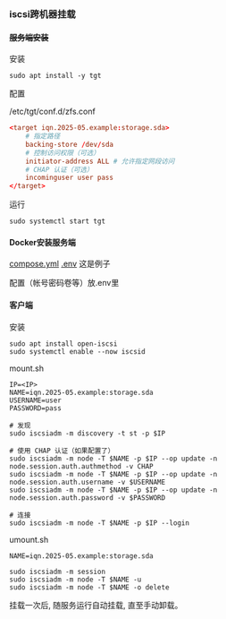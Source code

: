 ### iscsi跨机器挂载

#### ~~服务端安装~~

安装
```shell
sudo apt install -y tgt
```

配置

/etc/tgt/conf.d/zfs.conf
```conf
<target iqn.2025-05.example:storage.sda>
    # 指定路径
    backing-store /dev/sda
    # 控制访问权限（可选）
    initiator-address ALL # 允许指定网段访问
    # CHAP 认证（可选）
    incominguser user pass
</target>
```

运行
```shell
sudo systemctl start tgt
```

#### Docker安装服务端

[compose.yml](../Docker/tgtd/compose.yml)
[.env](../Docker/tgtd/env.example) 这是例子

配置（帐号密码卷等）放.env里

#### 客户端

安装
```shell
sudo apt install open-iscsi
sudo systemctl enable --now iscsid
```

mount.sh
```shell
IP=<IP>
NAME=iqn.2025-05.example:storage.sda
USERNAME=user
PASSWORD=pass

# 发现
sudo iscsiadm -m discovery -t st -p $IP

# 使用 CHAP 认证（如果配置了）
sudo iscsiadm -m node -T $NAME -p $IP --op update -n node.session.auth.authmethod -v CHAP
sudo iscsiadm -m node -T $NAME -p $IP --op update -n node.session.auth.username -v $USERNAME
sudo iscsiadm -m node -T $NAME -p $IP --op update -n node.session.auth.password -v $PASSWORD

# 连接
sudo iscsiadm -m node -T $NAME -p $IP --login
```

umount.sh
```shell
NAME=iqn.2025-05.example:storage.sda

sudo iscsiadm -m session
sudo iscsiadm -m node -T $NAME -u
sudo iscsiadm -m node -T $NAME -o delete
```

挂载一次后, 随服务运行自动挂载, 直至手动卸载。
